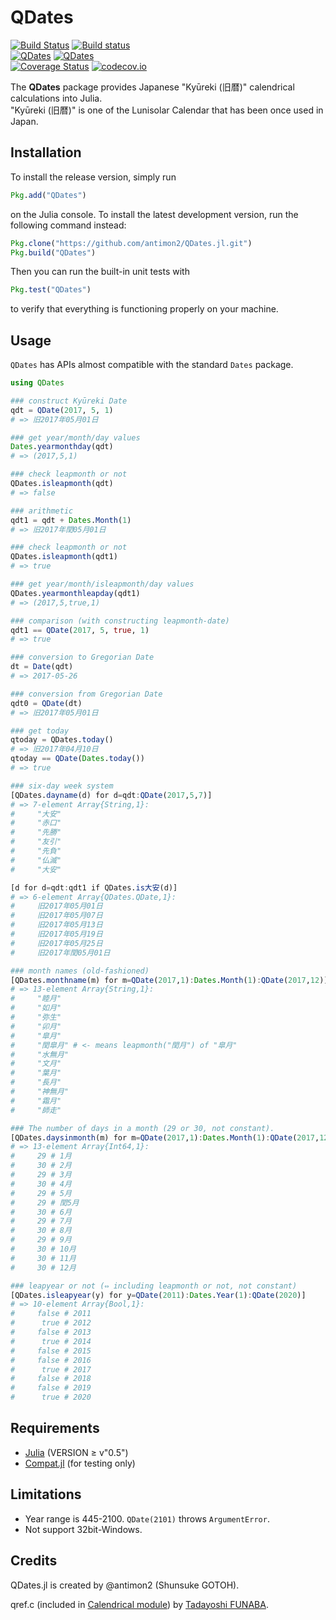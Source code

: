 QDates
======

[![Build Status](https://travis-ci.org/antimon2/QDates.jl.svg?branch=master)](https://travis-ci.org/antimon2/QDates.jl) [![Build status](https://ci.appveyor.com/api/projects/status/github/antimon2/QDates.jl?branch=master)](https://ci.appveyor.com/project/quinnj/compat-jl/branch/master)  
[![QDates](http://pkg.julialang.org/badges/QDates_0.5.svg)](http://pkg.julialang.org/detail/QDates) [![QDates](http://pkg.julialang.org/badges/QDates_0.6.svg)](http://pkg.julialang.org/detail/QDates)  
[![Coverage Status](https://coveralls.io/repos/antimon2/QDates.jl/badge.svg?branch=master&service=github)](https://coveralls.io/github/antimon2/QDates.jl?branch=master) [![codecov.io](http://codecov.io/github/antimon2/QDates.jl/coverage.svg?branch=master)](http://codecov.io/github/antimon2/QDates.jl?branch=master)

The **QDates** package provides Japanese "Kyūreki (旧暦)" calendrical calculations into Julia.  
"Kyūreki (旧暦)" is one of the Lunisolar Calendar that has been once used in Japan.


## Installation

To install the release version, simply run

```julia
Pkg.add("QDates")
```

on the Julia console. To install the latest development version, run the following command instead:

```julia
Pkg.clone("https://github.com/antimon2/QDates.jl.git")
Pkg.build("QDates")
```

Then you can run the built-in unit tests with

```julia
Pkg.test("QDates")
```

to verify that everything is functioning properly on your machine.


## Usage

`QDates` has APIs almost compatible with the standard `Dates` package.

```julia
using QDates

### construct Kyūreki Date
qdt = QDate(2017, 5, 1)
# => 旧2017年05月01日

### get year/month/day values
Dates.yearmonthday(qdt)
# => (2017,5,1)

### check leapmonth or not
QDates.isleapmonth(qdt)
# => false

### arithmetic
qdt1 = qdt + Dates.Month(1)
# => 旧2017年閏05月01日

### check leapmonth or not
QDates.isleapmonth(qdt1)
# => true

### get year/month/isleapmonth/day values
QDates.yearmonthleapday(qdt1)
# => (2017,5,true,1)

### comparison (with constructing leapmonth-date)
qdt1 == QDate(2017, 5, true, 1)
# => true

### conversion to Gregorian Date
dt = Date(qdt)
# => 2017-05-26

### conversion from Gregorian Date
qdt0 = QDate(dt)
# => 旧2017年05月01日

### get today
qtoday = QDates.today()
# => 旧2017年04月10日
qtoday == QDate(Dates.today())
# => true

### six-day week system
[QDates.dayname(d) for d=qdt:QDate(2017,5,7)]
# => 7-element Array{String,1}:
#     "大安"
#     "赤口"
#     "先勝"
#     "友引"
#     "先負"
#     "仏滅"
#     "大安"

[d for d=qdt:qdt1 if QDates.is大安(d)]
# => 6-element Array{QDates.QDate,1}:
#     旧2017年05月01日
#     旧2017年05月07日
#     旧2017年05月13日
#     旧2017年05月19日
#     旧2017年05月25日
#     旧2017年閏05月01日

### month names (old-fashioned)
[QDates.monthname(m) for m=QDate(2017,1):Dates.Month(1):QDate(2017,12)]
# => 13-element Array{String,1}:
#     "睦月"
#     "如月"
#     "弥生"
#     "卯月"
#     "皐月"
#     "閏皐月" # <- means leapmonth("閏月") of "皐月"
#     "水無月"
#     "文月"
#     "葉月"
#     "長月"
#     "神無月"
#     "霜月"
#     "師走"

### The number of days in a month (29 or 30, not constant).
[QDates.daysinmonth(m) for m=QDate(2017,1):Dates.Month(1):QDate(2017,12)]
# => 13-element Array{Int64,1}:
#     29 # 1月
#     30 # 2月
#     29 # 3月
#     30 # 4月
#     29 # 5月
#     29 # 閏5月
#     30 # 6月
#     29 # 7月
#     30 # 8月
#     29 # 9月
#     30 # 10月
#     30 # 11月
#     30 # 12月

### leapyear or not (⇔ including leapmonth or not, not constant)
[QDates.isleapyear(y) for y=QDate(2011):Dates.Year(1):QDate(2020)]
# => 10-element Array{Bool,1}:
#     false # 2011
#      true # 2012
#     false # 2013
#      true # 2014
#     false # 2015
#     false # 2016
#      true # 2017
#     false # 2018
#     false # 2019
#      true # 2020

```


## Requirements

+ [Julia](https://julialang.org) (VERSION ≥ v"0.5")
+ [Compat.jl](https://github.com/JuliaLang/Compat.jl) (for testing only)


## Limitations

+ Year range is 445-2100. `QDate(2101)` throws `ArgumentError`.
+ Not support 32bit-Windows.


## Credits

QDates.jl is created by @antimon2 (Shunsuke GOTOH).

qref.c (included in [Calendrical module](https://www.funaba.org/code#calendrical)) by [Tadayoshi FUNABA](https://www.funaba.org/).
